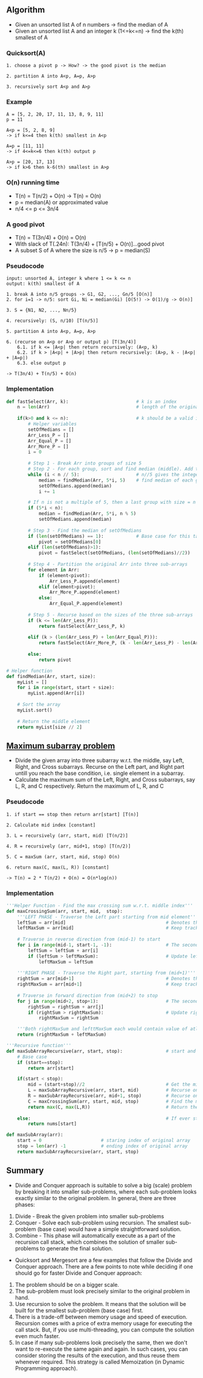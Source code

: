 ## Algorithm 
- Given an unsorted list A of n numbers -> find the median of A
- Given an unsorted list A and an integer k (1<=k<=n) -> find the k(th) smallest of A

### Quicksort(A)
```
1. choose a pivot p -> How? -> the good pivot is the median

2. partition A into A<p, A=p, A>p

3. recursively sort A<p and A>p
```

### Example
```
A = [5, 2, 20, 17, 11, 13, 8, 9, 11]
p = 11

A<p = [5, 2, 8, 9]
-> if k<=4 then k(th) smallest in A<p

A=p = [11, 11]
-> if 4<=k<=6 then k(th) output p

A>p = [20, 17, 13]
-> if k>6 then k-6(th) smallest in A>p
```

### O(n) running time 
- T(n) = T(n/2) + O(n) -> T(n) = O(n)
- p = median(A) or approximated value
- n/4 <= p <= 3n/4

### A good pivot
- T(n) = T(3n/4) + O(n) = O(n)
- With slack of T(.24n): T(3n/4) + [T(n/5) + O(n)]...good pivot
- A subset S of A where the size is n/5 -> p = median(S)

### Pseudocode
```
input: unsorted A, integer k where 1 <= k <= n
output: k(th) smallest of A

1. break A into n/5 groups -> G1, G2, ..., Gn/5 [O(n)]
2. for i=1 -> n/5: sort Gi, Ni = median(Gi) [O(5!) -> O(1)/g -> O(n)]

3. S = {N1, N2, ..., Nn/5}

4. recursively: (S, n/10) [T(n/5)]

5. partition A into A<p, A=p, A>p

6. (recurse on A<p or A>p or output p) [T(3n/4)]
    6.1. if k <= |A<p| then return recursively: (A<p, k)
    6.2. if k > |A<p| + |A>p| then return recursively: (A>p, k - |A<p| + |A=p|)
    6.3. else output p

-> T(3n/4) + T(n/5) + O(n)

```

### Implementation
```python
def fastSelect(Arr, k):                         # k is an index
    n = len(Arr)                                # length of the original array
    
    if(k>0 and k <= n):                         # k should be a valid index         
        # Helper variables
        setOfMedians = []
        Arr_Less_P = []
        Arr_Equal_P = []
        Arr_More_P = []
        i = 0
        
        # Step 1 - Break Arr into groups of size 5
        # Step 2 - For each group, sort and find median (middle). Add the median to setOfMedians
        while (i < n // 5):                     # n//5 gives the integer quotient of the division 
            median = findMedian(Arr, 5*i, 5)    # find median of each group of size 5
            setOfMedians.append(median)         
            i += 1

        # If n is not a multiple of 5, then a last group with size = n % 5 will be formed
        if (5*i < n): 
            median = findMedian(Arr, 5*i, n % 5)
            setOfMedians.append(median)
        
        # Step 3 - Find the median of setOfMedians
        if (len(setOfMedians) == 1):            # Base case for this task
            pivot = setOfMedians[0]
        elif (len(setOfMedians)>1):
            pivot = fastSelect(setOfMedians, (len(setOfMedians)//2))
        
        # Step 4 - Partition the original Arr into three sub-arrays
        for element in Arr:
            if (element<pivot):
                Arr_Less_P.append(element)
            elif (element>pivot):
                Arr_More_P.append(element)
            else:
                Arr_Equal_P.append(element)
        
        # Step 5 - Recurse based on the sizes of the three sub-arrays
        if (k <= len(Arr_Less_P)):
            return fastSelect(Arr_Less_P, k)
        
        elif (k > (len(Arr_Less_P) + len(Arr_Equal_P))):
            return fastSelect(Arr_More_P, (k - len(Arr_Less_P) - len(Arr_Equal_P)))
            
        else:
            return pivot     

# Helper function
def findMedian(Arr, start, size): 
    myList = [] 
    for i in range(start, start + size): 
        myList.append(Arr[i]) 
          
    # Sort the array  
    myList.sort() 
  
    # Return the middle element 
    return myList[size // 2] 
```

## [Maximum subarray problem](https://en.wikipedia.org/wiki/Maximum_subarray_problem)
- Divide the given array into three subarray w.r.t. the middle, say Left, Right, and Cross subarrays. Recurse on the Left part, and Right part untill you reach the base condition, i.e. single element in a subarray.
- Calculate the maximum sum of the Left, Right, and Cross subarrays, say L, R, and C respectively. Return the maximum of L, R, and C

### Pseudocode
```
1. if start == stop then return arr[start] [T(n)]

2. Calculate mid index [constant]

3. L = recursively (arr, start, mid) [T(n/2)]

4. R = recursively (arr, mid+1, stop) [T(n/2)]

5. C = maxSum (arr, start, mid, stop) O(n)

6. return max(C, max(L, R)) [constant]

-> T(n) = 2 * T(n/2) + O(n) = O(n*log(n))
```

### Implementation
```python
'''Helper Function - Find the max crossing sum w.r.t. middle index'''
def maxCrossingSum(arr, start, mid,  stop):
    '''LEFT PHASE - Traverse the Left part starting from mid element'''
    leftSum = arr[mid]                                     # Denotes the sum of left part from mid element to the current element
    leftMaxSum = arr[mid]                                  # Keep track of maximum sum
    
    # Traverse in reverse direction from (mid-1) to start 
    for i in range(mid-1, start-1, -1):                    # The second argument of range is not inclusive. Third argument is the step size.
        leftSum = leftSum + arr[i]
        if (leftSum > leftMaxSum):                         # Update leftMaxSum
            leftMaxSum = leftSum
    
    '''RIGHT PHASE - Traverse the Right part, starting from (mid+1)'''
    rightSum = arr[mid+1]                                  # Denotes the sum of right part from (mid+1) element to the current element
    rightMaxSum = arr[mid+1]                               # Keep track of maximum sum
    
    # Traverse in forward direction from (mid+2) to stop
    for j in range(mid+2, stop+1):                         # The second argument of range is not inclusive
        rightSum = rightSum + arr[j]
        if (rightSum > rightMaxSum):                       # Update rightMaxSum
            rightMaxSum = rightSum

    '''Both rightMaxSum and lefttMaxSum each would contain value of atleast one element from the arr'''
    return (rightMaxSum + leftMaxSum)

'''Recursive function'''
def maxSubArrayRecursive(arr, start, stop):                # start and stop are the indices
    # Base case
    if (start==stop):
        return arr[start]

    if(start < stop):
        mid = (start+stop)//2                              # Get the middle index
        L = maxSubArrayRecursive(arr, start, mid)          # Recurse on the Left part
        R = maxSubArrayRecursive(arr, mid+1, stop)         # Recurse on the Right part
        C = maxCrossingSum(arr, start, mid, stop)          # Find the max crossing sum w.r.t. middle index
        return max(C, max(L,R))                            # Return the maximum of (L,R,C)
    
    else:                                                  # If ever start > stop. Not feasible. 
        return nums[start]

def maxSubArray(arr):
    start = 0                      # staring index of original array
    stop = len(arr) -1             # ending index of original array
    return maxSubArrayRecursive(arr, start, stop)
```

## Summary
- Divide and Conquer approach is suitable to solve a big (scale) problem by breaking it into smaller sub-problems, where each sub-problem looks exactly similar to the original problem. In general, there are three phases:

1. Divide - Break the given problem into smaller sub-problems
2. Conquer - Solve each sub-problem using recursion. The smallest sub-problem (base case) would have a simple straightforward solution.
3. Combine - This phase will automatically execute as a part of the recursion call stack, which combines the solution of smaller sub-problems to generate the final solution.

- Quicksort and Mergesort are a few examples that follow the Divide and Conquer approach. There are a few points to note while deciding if one should go for faster Divide and Conquer approach:

1. The problem should be on a bigger scale.
2. The sub-problem must look precisely similar to the original problem in hand.
3. Use recursion to solve the problem. It means that the solution will be built for the smallest sub-problem (base case) first.
4. There is a trade-off between memory usage and speed of execution. Recursion comes with a price of extra memory usage for executing the call stack. But, if you use multi-threading, you can compute the solution even much faster.
5. In case if many sub-problems look precisely the same, then we don't want to re-execute the same again and again. In such cases, you can consider storing the results of the execution, and thus reuse them whenever required. This strategy is called Memoization (in Dynamic Programming approach).